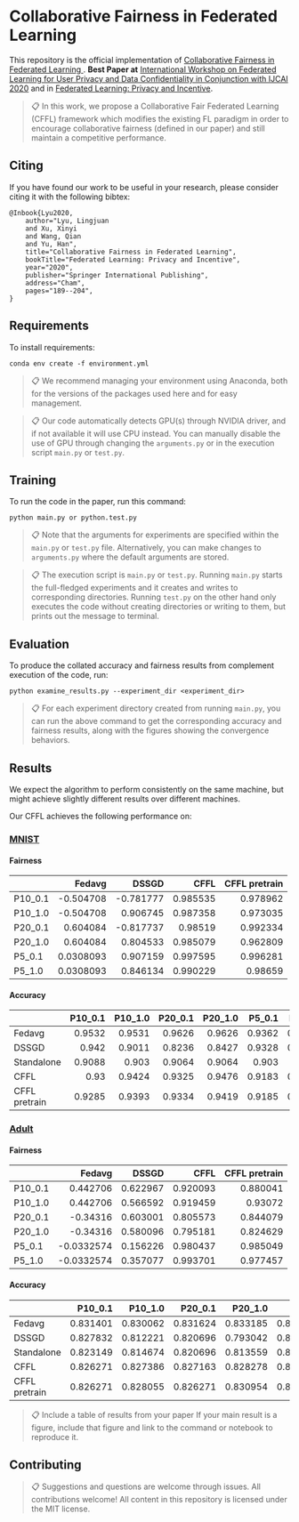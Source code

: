 # Collaborative Fairness in Federated Learning

This repository is the official implementation of [Collaborative Fairness in Federated Learning
](https://arxiv.org/abs/2008.12161). **Best Paper at** [International Workshop on Federated Learning for User Privacy and Data Confidentiality
in Conjunction with IJCAI 2020](http://fl-ijcai20.federated-learning.org/) and in [Federated Learning: Privacy and Incentive](https://link.springer.com/book/10.1007/978-3-030-63076-8).

>📋 In this work, we propose a Collaborative Fair Federated Learning (CFFL) framework which modifies the existing FL paradigm in order to encourage collaborative fairness (defined in our paper) and still maintain a competitive performance.

## Citing
If you have found our work to be useful in your research, please consider citing it with the following bibtex:
```
@Inbook{Lyu2020,
    author="Lyu, Lingjuan
    and Xu, Xinyi
    and Wang, Qian
    and Yu, Han",
    title="Collaborative Fairness in Federated Learning",
    bookTitle="Federated Learning: Privacy and Incentive",
    year="2020",
    publisher="Springer International Publishing",
    address="Cham",
    pages="189--204",
}
```

## Requirements

To install requirements:

```setup
conda env create -f environment.yml
```
>📋  We recommend managing your environment using Anaconda, both for the versions of the packages used here and for easy management. 

>📋  Our code automatically detects GPU(s) through NVIDIA driver, and if not available it will use CPU instead. You can manually disable the use of GPU through changing the `arguments.py` or in the execution script `main.py` or `test.py`.



## Training

To run the code in the paper, run this command:
```
python main.py or python.test.py
```
>📋  Note that the arguments for experiments are specified within the `main.py` or `test.py` file. Alternatively, you can make changes to `arguments.py` where the default arguments are stored.


>📋  The execution script is `main.py` or `test.py`. Running `main.py` starts the full-fledged experiments and it creates and writes to corresponding directories. Running `test.py` on the other hand only executes the code without creating directories or writing to them, but prints out the message to terminal.

## Evaluation

To produce the collated accuracy and fairness results from complement execution of the code, run:

```eval
python examine_results.py --experiment_dir <experiment_dir>
```

>📋  For each experiment directory created from running `main.py`, you can run the above command to get the corresponding accuracy and fairness results, along with the figures showing the convergence behaviors.

<!---
We do not have pre-trained models currently.
## Pre-trained Models

You can download pretrained models here:

- [My awesome model](https://drive.google.com/mymodel.pth) trained on ImageNet using parameters x,y,z. 

>📋  Give a link to where/how the pretrained models can be downloaded and how they were trained (if applicable).  Alternatively you can have an additional column in your results table with a link to the models.
--->

## Results
We expect the algorithm to perform consistently on the same machine, but might achieve slightly different results over different machines.

Our CFFL achieves the following performance on:
### [MNIST](http://yann.lecun.com/exdb/mnist/)

#### Fairness
|         |     Fedavg |     DSSGD |     CFFL |   CFFL pretrain |
|:--------|-----------:|----------:|---------:|----------------:|
| P10_0.1 | -0.504708  | -0.781777 | 0.985535 |        0.978962 |
| P10_1.0 | -0.504708  |  0.906745 | 0.987358 |        0.973035 |
| P20_0.1 |  0.604084  | -0.817737 | 0.98519  |        0.992334 |
| P20_1.0 |  0.604084  |  0.804533 | 0.985079 |        0.962809 |
| P5_0.1  |  0.0308093 |  0.907159 | 0.997595 |        0.996281 |
| P5_1.0  |  0.0308093 |  0.846134 | 0.990229 |        0.98659  |

#### Accuracy
|               |   P10_0.1 |   P10_1.0 |   P20_0.1 |   P20_1.0 |   P5_0.1 |   P5_1.0 |
|:--------------|----------:|----------:|----------:|----------:|---------:|---------:|
| Fedavg        |    0.9532 |    0.9531 |    0.9626 |    0.9626 |   0.9362 |   0.9362 |
| DSSGD         |    0.942  |    0.9011 |    0.8236 |    0.8427 |   0.9328 |   0.9156 |
| Standalone    |    0.9088 |    0.903  |    0.9064 |    0.9064 |   0.903  |   0.903  |
| CFFL          |    0.93   |    0.9424 |    0.9325 |    0.9476 |   0.9183 |   0.9261 |
| CFFL pretrain |    0.9285 |    0.9393 |    0.9334 |    0.9419 |   0.9185 |   0.9274 |


### [Adult](http://archive.ics.uci.edu/ml/datasets/Adult)

#### Fairness
|         |     Fedavg |    DSSGD |     CFFL |   CFFL pretrain |
|:--------|-----------:|---------:|---------:|----------------:|
| P10_0.1 |  0.442706  | 0.622967 | 0.920093 |        0.880041 |
| P10_1.0 |  0.442706  | 0.566592 | 0.919459 |        0.93072  |
| P20_0.1 | -0.34316   | 0.603001 | 0.805573 |        0.844079 |
| P20_1.0 | -0.34316   | 0.580096 | 0.795181 |        0.824629 |
| P5_0.1  | -0.0332574 | 0.156226 | 0.980437 |        0.985049 |
| P5_1.0  | -0.0332574 | 0.357077 | 0.993701 |        0.977457 |

#### Accuracy
|               |   P10_0.1 |   P10_1.0 |   P20_0.1 |   P20_1.0 |   P5_0.1 |   P5_1.0 |
|:--------------|----------:|----------:|----------:|----------:|---------:|---------:|
| Fedavg        |  0.831401 |  0.830062 |  0.831624 |  0.833185 | 0.825825 | 0.827609 |
| DSSGD         |  0.827832 |  0.812221 |  0.820696 |  0.793042 | 0.819358 | 0.818912 |
| Standalone    |  0.823149 |  0.814674 |  0.820696 |  0.813559 | 0.819358 | 0.812221 |
| CFFL          |  0.826271 |  0.827386 |  0.827163 |  0.828278 | 0.819581 | 0.826271 |
| CFFL pretrain |  0.826271 |  0.828055 |  0.826271 |  0.830954 | 0.818912 | 0.827832 |


>📋  Include a table of results from your paper If your main result is a figure, include that figure and link to the command or notebook to reproduce it. 


## Contributing

>📋 Suggestions and questions are welcome through issues. All contributions welcome! All content in this repository is licensed under the MIT license.
